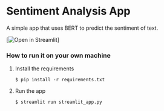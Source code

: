 # Sentiment Analysis App

A simple app that uses BERT to predict the sentiment of text.

[![Open in Streamlit](https://sentiment-analyzer-00.streamlit.app/)]

### How to run it on your own machine

1. Install the requirements

   ```
   $ pip install -r requirements.txt
   ```

2. Run the app

   ```
   $ streamlit run streamlit_app.py
   ```
